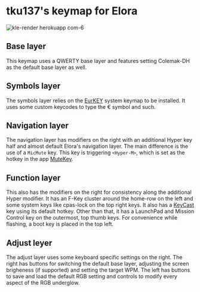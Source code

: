 # tku137's keymap for Elora

![kle-render herokuapp com-6](https://github.com/tku137/vial-qmk/assets/3052212/6ec58f9e-e254-402c-a56d-76001c99855f)

## Base layer

This keymap uses a QWERTY base layer and features setting Colemak-DH as the default base layer as well.

## Symbols layer

The symbols layer relies on the [EurKEY](https://eurkey.steffen.bruentjen.eu) system keymap to be installed. It uses some custom keycodes to type the € symbol and such.

## Navigation layer

The navigation layer has modifiers on the right with an additional Hyper key half and almost default Elora's navigation layer. The main difference is the use of a `MicMute` key. This key is triggering `<Hyper-M>`, which is set as the hotkey in the app [MuteKey](https://apps.apple.com/us/app/mutekey/id1509590766).

## Function layer

This also has the modifiers on the right for consistency along the additional Hyper modifier. It has an F-Key cluster around the home-row on the left and some system keys like cpas-lock on the top right keys. It also has a [KeyCast](https://github.com/keycastr/keycastr) key using its default hotkey. Other than that, it has a LaunchPad and Mission Control key on the outermost, top thumb keys. For convenience while flashing, a boot key is placed in the top left.

## Adjust leyer

The adjust layer uses some keyboard specific settings on the right. The right has buttons for switching the default base layer, adjusting the screen brigheness (if supported) and setting the target WPM. The left has buttons to save and load the default RGB setting and controls to modify every aspect of the RGB underglow.
